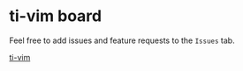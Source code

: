 # ti-vim board

Feel free to add issues and feature requests to the `Issues` tab.


[ti-vim](https://vim.tonisives.com)
